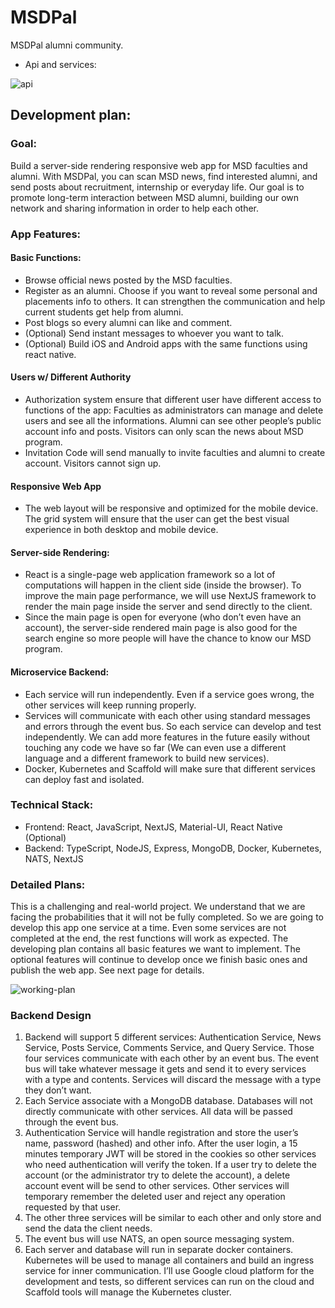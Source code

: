# MSDPal
MSDPal alumni community.

* Api and services:

![api](https://github.com/XuefengX/capstone-msdpal/blob/master/img/backend_design-Services.png?raw=true)

## Development plan: 
### Goal: 

Build a server-side rendering responsive web app for MSD faculties and alumni. 
With MSDPal, you can scan MSD news, find interested alumni, and send posts about recruitment, internship or everyday life. Our goal is to promote long-term interaction between MSD alumni, building our own network and sharing information in order to help each other.

### App Features: 

#### Basic Functions:
* Browse official news posted by the MSD faculties.
* Register as an alumni. Choose if you want to reveal some personal and placements info to others. It can strengthen the communication and help current students get help from alumni.
* Post blogs so every alumni can like and comment.
* (Optional) Send instant messages to whoever you want to talk.
* (Optional) Build iOS and Android apps with the same functions using react native.
#### Users w/ Different Authority
* Authorization system ensure that different user have different access to functions of the app: Faculties as administrators can manage and delete users and see all the informations. Alumni can see other people’s public account info and posts. Visitors can only scan the news about MSD program. 
* Invitation Code will send manually to invite faculties and alumni to create account. Visitors cannot sign up.  
#### Responsive Web App
* The web layout will be responsive and optimized for the mobile device. The grid system will ensure that the user can get the best visual experience in both desktop and mobile device.
#### Server-side Rendering:
* React is a single-page web application framework so a lot of computations will happen in the client side (inside the browser). To improve the main page performance, we will use NextJS framework to render the main page inside the server and send directly to the client. 
* Since the main page is open for everyone (who don’t even have an account), the server-side rendered main page is also good for the search engine so more people will have the chance to know our MSD program.
#### Microservice Backend:
* Each service will run independently. Even if a service goes wrong, the other services will keep running properly. 
* Services will communicate with each other using standard messages and errors through the event bus. So each service can develop and test independently. We can add more features in the future easily without touching any code we have so far (We can even use a different language and a different framework to build new services). 
* Docker, Kubernetes and Scaffold will make sure that different services can deploy fast and isolated.

### Technical Stack:

* Frontend: React, JavaScript, NextJS, Material-UI, React Native (Optional)
* Backend: TypeScript, NodeJS, Express, MongoDB, Docker, Kubernetes, NATS, NextJS

### Detailed Plans: 

This is a challenging and real-world project. We understand that we are facing the probabilities that it will not be fully completed. So we are going to develop this app one service at a time. Even some services are not completed at the end, the rest functions will work as expected. The developing plan contains all basic features we want to implement. The optional features will continue to develop once we finish basic ones and publish the web app.
See next page for details.

![working-plan](https://github.com/XuefengX/capstone-msdpal/blob/master/img/working-plan.png?raw=true)

### Backend Design

1. Backend will support 5 different services: Authentication Service, News Service, Posts Service, Comments Service, and Query Service. Those four services communicate with each other by an event bus. The event bus will take whatever message it gets and send it to every services with a type and contents. Services will discard the message with a type they don’t want.
2. Each Service associate with a MongoDB database. Databases will not directly communicate with other services. All data will be passed through the event bus. 
3. Authentication Service will handle registration and store the user’s name, password (hashed) and other info. After the user login, a 15 minutes temporary JWT will be stored in the cookies so other services who need authentication will verify the token. If a user try to delete the account (or the administrator try to delete the account), a delete account event will be send to other services. Other services will temporary remember the deleted user and reject any operation requested by that user.
4. The other three services will be similar to each other and only store and send the data the client needs. 
5. The event bus will use NATS, an open source messaging system. 
6. Each server and database will run in separate docker containers. Kubernetes will be used to manage all containers and build an ingress service for inner communication. I’ll use Google cloud platform for the development and tests, so different services can run on the cloud and Scaffold tools will manage the Kubernetes cluster. 
